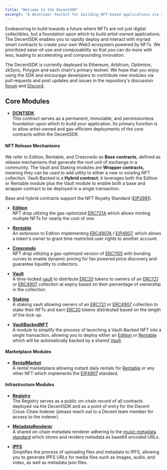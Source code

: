 ```yaml
---
title: "Welcome to the DecentSDK"
excerpt: "A developer toolkit for building NFT-based applications via simple JavaScript functions."
---
```

Endeavoring to build towards a future where NFTs are not just digital collectibles, but a foundation upon which to build artist-owned applications. The DecentSDK enables you to rapidly deploy and interact with myriad smart contracts to create your own Web3 ecosystem powered by NFTs.  We prioritized ease-of-use and composability so that you can do more with less, leading to accelerating and compounding innovation.

The DecentSDK is currently deployed to Ethereum, Arbitrum, Optimism, zkSync, Polygon and each chain's primary testnet.  We hope that you enjoy using the SDK and encourage developers to contribute new modules via pull requests and post updates and issues in the repository's discussion [forum](https://github.com/decentxyz/DecentSDK/discussions) and [Discord](https://discord.gg/Z4BVZ2dK9z).



## Core Modules

- **[DCNTSDK](DCNTSDK.md)**  
This contract serves as a permanent, immutable, and permissionless foundation upon which to build your application. Its primary function is to allow artist-owned and gas-efficient deployments of the core contracts within the DecentSDK.

#### NFT Release Mechanisms

We refer to Edition, Rentable, and Crescnedo as **Base contracts**, defined as release mechanisms that generate the root unit of exchange in a community.  The Vault and Staking modules are **Wrapper contracts,** meaning they can be used to add utility to either a new or exisitng NFT collection.  Vault-Backed is a **Hybrid contract**; it leverages both the Edition or Rentable module plus the Vault module to enable both a base and wrapper contract to be deployed in a single transaction.

Base and hybrid contracts support the NFT Royalty Standard ([EIP2981](https://eips.ethereum.org/EIPS/eip-2981)).

- **[Edition](Edition.md)**  
NFT drop utilzing the gas-optimized [ERC721A](https://www.azuki.com/erc721a) which allows minting multiple NFTs for nearly the cost of one.

- **[Rentable](Rentable.md)**  
An extension to Edition implementing [ERC4907A](https://chiru-labs.github.io/ERC721A/#/erc4907a) / [EIP4907](https://eips.ethereum.org/EIPS/eip-4907), which allows a token's owner to grant time restricted user rights to another account.

- **[Crescendo](Crescendo.md)**  
NFT drop utilizing a gas-optimzed version of [ERC1155](https://github.com/transmissions11/solmate) with bonding curves to enable dynamic pricing for fan powered price discovery and guarantee liquidity to collectors.

- **[Vault](Vault.md)**  
A time-locked [vault](https://decentxyz.medium.com/introducing-dcnt-vault-wrappers-8f9253240f58) to distribute [ERC20](https://eips.ethereum.org/EIPS/eip-20) tokens to owners of an [ERC721](https://eips.ethereum.org/EIPS/eip-721) or [ERC4907](https://eips.ethereum.org/EIPS/eip-4907) collection at expiry based on their percentage of ownership in the collection.

- **[Staking](Staking.md)**  
A staking vault allowing owners of an [ERC721](https://eips.ethereum.org/EIPS/eip-721) or [ERC4907](https://eips.ethereum.org/EIPS/eip-4907) collection to stake their NFTs and earn [ERC20](https://eips.ethereum.org/EIPS/eip-20) tokens distributed based on the length of the lock up.

- **[VaultBackedNFT](VaultBackedNFT.md)**  
A module to simplify the process of launching a Vault-Backed NFT into a single transaction, allowing you to deploy either an [Edition](Edition.md) or [Rentable](Rentable.md) which will be automatically backed by a shared [Vault](Vault.md).

#### Marketplace Modules

- **[RentalMarket](RentalMarket.md)**  
A rental marketplace allowing instant daily rentals for [Rentable](Rentable.md) or any other NFT which implements the [EIP4907](https://eips.ethereum.org/EIPS/eip-4907) standard.

#### Infrastructure Modules

- **[Registry](Registry.md)**  
The Registry serves as a public on-chain record of all contracts deployed via the DecentSDK and as a point of entry for the Decent Cross-Chain Indexer (please reach out to a Decent team member for access to the indexer).

- **[MetadataRenderer](MetadataRenderer.md)**  
A shared on-chain metadata renderer adhering to the [music metadata standard](https://gist.github.com/bretth18/df8358c840fa94946ec212f753e290dd) which stores and renders metadata as base64 encoded URLs.

- **[IPFS](IPFS.md)**  
Simplifies the process of uploading files and metadata to IPFS, allowing you to generate IPFS URLs for media files such as images, audio, and video, as well as metadata json files.